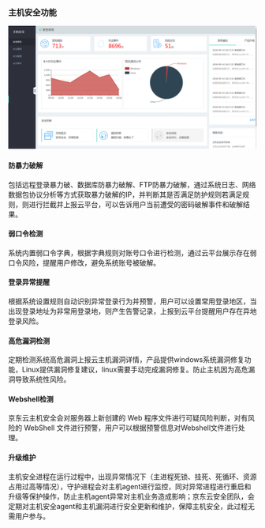  

###  主机安全功能

![01-intr-functions.png](https://github.com/jdcloudcom/cn/blob/edit/image/Endpoint-Security/01-intr-functions.png)

#### 防暴力破解

包括远程登录暴力破、数据库防暴力破解、FTP防暴力破解，通过系统日志、网络数据包协议分析等方式获取暴力破解的IP，并判断其是否满足防护规则若满足规则，则进行拦截并上报云平台，可以告诉用户当前遭受的密码破解事件和破解结果。

#### 弱口令检测

系统内置弱口令字典，根据字典规则对账号口令进行检测，通过云平台展示存在弱口令风险，提醒用户修改，避免系统账号被破解。

#### 登录异常提醒

根据系统设置规则自动识别异常登录行为并预警，用户可以设置常用登录地区，当出现登录地址为非常用登录地，则产生告警记录，上报到云平台提醒用户存在异地登录风险。

#### 高危漏洞检测

定期检测系统高危漏洞上报云主机漏洞详情，产品提供windows系统漏洞修复功能，Linux提供漏洞修复建议，linux需要手动完成漏洞修复。防止主机因为高危漏洞导致系统性风险。

#### Webshell检测

京东云主机安全会对服务器上新创建的 Web 程序文件进行可疑风险判断，对有风险的 WebShell 文件进行预警，用户可以根据预警信息对Webshell文件进行处理。

#### 升级维护

主机安全进程在运行过程中，出现异常情况下（主进程死锁、挂死、死循环、资源占用过高等情况），守护进程会对主机agent进行监控，同对异常进程进行重启和升级等保护操作，防止主机agent异常对主机业务造成影响；京东云安全团队，会定期对主机安全agent和主机漏洞进行安全更新和维护，保障主机安全，此过程无需用户参与。
